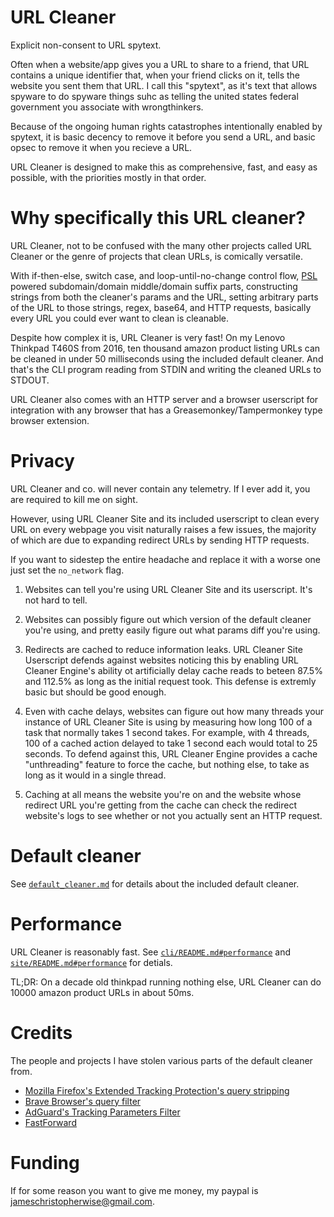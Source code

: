 # URL Cleaner

Explicit non-consent to URL spytext.

Often when a website/app gives you a URL to share to a friend, that URL contains a unique identifier that, when your friend clicks on it, tells the website you sent them that URL.
I call this "spytext", as it's text that allows spyware to do spyware things suhc as telling the united states federal government you associate with wrongthinkers.

Because of the ongoing human rights catastrophes intentionally enabled by spytext, it is basic decency to remove it before you send a URL, and basic opsec to remove it when you recieve a URL.

URL Cleaner is designed to make this as comprehensive, fast, and easy as possible, with the priorities mostly in that order.

# Why specifically this URL cleaner?

URL Cleaner, not to be confused with the many other projects called URL Cleaner or the genre of projects that clean URLs, is comically versatile.

With if-then-else, switch case, and loop-until-no-change control flow, [PSL](https://publicsuffix.org) powered subdomain/domain middle/domain suffix parts,
constructing strings from both the cleaner's params and the URL, setting arbitrary parts of the URL to those strings, regex, base64, and HTTP requests, basically every URL you could ever want to clean is cleanable.

Despite how complex it is, URL Cleaner is very fast! On my Lenovo Thinkpad T460S from 2016, ten thousand amazon product listing URLs can be cleaned in under 50 milliseconds using the included default cleaner.
And that's the CLI program reading from STDIN and writing the cleaned URLs to STDOUT.

URL Cleaner also comes with an HTTP server and a browser userscript for integration with any browser that has a Greasemonkey/Tampermonkey type browser extension.

# Privacy

URL Cleaner and co. will never contain any telemetry. If I ever add it, you are required to kill me on sight.

However, using URL Cleaner Site and its included userscript to clean every URL on every webpage you visit naturally raises a few issues, the majority of which are due to expanding redirect URLs by sending HTTP requests.

If you want to sidestep the entire headache and replace it with a worse one just set the `no_network` flag.

1. Websites can tell you're using URL Cleaner Site and its userscript. It's not hard to tell.

2. Websites can possibly figure out which version of the default cleaner you're using, and pretty easily figure out what params diff you're using.

3. Redirects are cached to reduce information leaks. URL Cleaner Site Userscript defends against websites noticing this by enabling URL Cleaner Engine's ability ot artificially delay cache reads to beteen 87.5% and 112.5% as long as the initial request took. This defense is extremly basic but should be good enough.

4. Even with cache delays, websites can figure out how many threads your instance of URL Cleaner Site is using by measuring how long 100 of a task that normally takes 1 second takes. For example, with 4 threads, 100 of a cached action delayed to take 1 second each would total to 25 seconds. To defend against this, URL Cleaner Engine provides a cache "unthreading" feature to force the cache, but nothing else, to take as long as it would in a single thread.

5. Caching at all means the website you're on and the website whose redirect URL you're getting from the cache can check the redirect website's logs to see whether or not you actually sent an HTTP request.

# Default cleaner

See [`default_cleaner.md`](default_cleaner.md) for details about the included default cleaner.

# Performance

URL Cleaner is reasonably fast. See [`cli/README.md#performance`](cli/README.md#performance) and [`site/README.md#performance`](site/README.md#performance) for detials.

TL;DR: On a decade old thinkpad running nothing else, URL Cleaner can do 10000 amazon product URLs in about 50ms.

# Credits

The people and projects I have stolen various parts of the default cleaner from.

- [Mozilla Firefox's Extended Tracking Protection's query stripping](https://firefox-source-docs.mozilla.org/toolkit/components/antitracking/anti-tracking/query-stripping/index.html)
- [Brave Browser's query filter](https://github.com/brave/brave-core/blob/master/components/query_filter/utils.cc)
- [AdGuard's Tracking Parameters Filter](https://github.com/AdguardTeam/AdguardFilters/blob/master/TrackParamFilter/sections)
- [FastForward](https://github.com/FastForwardTeam/FastForward)

# Funding

If for some reason you want to give me money, my paypal is jameschristopherwise@gmail.com.
